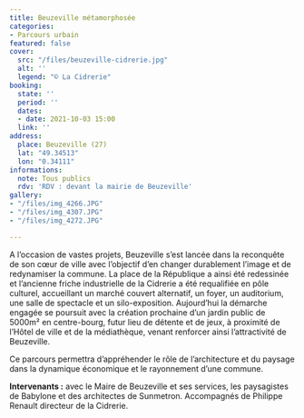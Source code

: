 ```yaml
---
title: Beuzeville métamorphosée
categories:
- Parcours urbain
featured: false
cover:
  src: "/files/beuzeville-cidrerie.jpg"
  alt: ''
  legend: "© La Cidrerie"
booking:
  state: ''
  period: ''
  dates:
  - date: 2021-10-03 15:00
  link: ''
address:
  place: Beuzeville (27)
  lat: "49.34513"
  lon: "0.34111"
informations:
  note: Tous publics
  rdv: 'RDV : devant la mairie de Beuzeville'
gallery:
- "/files/img_4266.JPG"
- "/files/img_4307.JPG"
- "/files/img_4272.JPG"

---
```

A l’occasion de vastes projets, Beuzeville s’est lancée dans la reconquête de son cœur de ville avec l’objectif d’en changer durablement l’image et de redynamiser la commune. La place de la République a ainsi été redessinée et l’ancienne friche industrielle de la Cidrerie a été requalifiée en pôle culturel, accueillant un marché couvert alternatif, un foyer, un auditorium, une salle de spectacle et un silo-exposition. Aujourd’hui la démarche engagée se poursuit avec la création prochaine d’un jardin public de 5000m² en centre-bourg, futur lieu de détente et de jeux, à proximité de l’Hôtel de ville et de la médiathèque, venant renforcer ainsi l’attractivité de Beuzeville.

Ce parcours permettra d’appréhender le rôle de l’architecture et du paysage dans la dynamique économique et le rayonnement d’une commune.

**Intervenants :** avec le Maire de Beuzeville et ses services, les paysagistes de Babylone et des architectes de Sunmetron. Accompagnés de Philippe Renault directeur de la Cidrerie.
